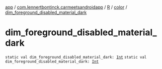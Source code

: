 [app](../../../index.md) / [com.lennertbontinck.carmeetsandroidapp](../../index.md) / [R](../index.md) / [color](index.md) / [dim_foreground_disabled_material_dark](./dim_foreground_disabled_material_dark.md)

# dim_foreground_disabled_material_dark

`static val dim_foreground_disabled_material_dark: `[`Int`](https://kotlinlang.org/api/latest/jvm/stdlib/kotlin/-int/index.html)
`static val dim_foreground_disabled_material_dark: `[`Int`](https://kotlinlang.org/api/latest/jvm/stdlib/kotlin/-int/index.html)